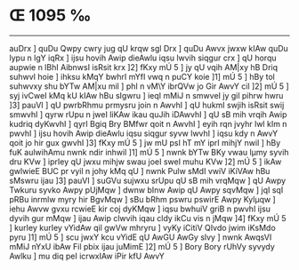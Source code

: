 # Œ 1095 ‰
---
auDrx ] quDu Qwpy cwry jug qU krqw sgl Drx ] quDu Awvx jwxw kIAw
quDu lypu n lgY iqRx ] ijsu hovih Awip dieAwlu iqsu lwvih siqgur crx
] qU horqu aupwie n lBhI AibnwsI isRsit krx ]2] fKxy mÚ 5 ] jy qU
vqih AM|xy hB Driq suhwvI hoie ] ihksu kMqY bwhrI mYfI vwq n puCY koie
]1] mÚ 5 ] hBy tol suhwvxy shu bYTw AM|xu mil ] phI n vM\Y ibrQVw jo
Gir AwvY cil ]2] mÚ 5 ] syj ivCweI kMq kU kIAw hBu sIgwru ] ieqI
mMiJ n smwveI jy gil pihrw hwru ]3] pauVI ] qU pwrbRhmu prmysru join
n AwvhI ] qU hukmI swjih isRsit swij smwvhI ] qyrw rUpu n jweI
liKAw ikau quJih iDAwvhI ] qU sB mih vrqih Awip kudriq dyKwvhI ]
qyrI Bgiq Bry BMfwr qoit n AwvhI ] eyih rqn jvyhr lwl kIm n pwvhI
] ijsu hovih Awip dieAwlu iqsu siqgur syvw lwvhI ] iqsu kdy n AwvY
qoit jo hir gux gwvhI ]3] fKxy mÚ 5 ] jw mU psI hT mY iprI mihjY
nwil ] hBy fuK aulwihAmu nwnk ndir inhwil ]1] mÚ 5 ] nwnk bYTw
BKy vwau lµmy syvih dru KVw ] iprIey qU jwxu mihjw swau joeI sweI muhu
KVw ]2] mÚ 5 ] ikAw gwlwieE BUC pr vyil n johy kMq qU ] nwnk Pulw
sMdI vwiV iKiVAw hBu sMswru ijau ]3] pauVI ] suGVu sujwxu srUpu qU sB
mih vrqMqw ] qU Awpy Twkuru syvko Awpy pUjMqw ] dwnw bInw Awip qU Awpy
sqvMqw ] jqI sqI pRBu inrmlw myry hir BgvMqw ] sBu bRhm pswru
pswirE Awpy Kylµqw ] iehu Awvw gvxu rcwieE kir coj dyKMqw ] iqsu
bwhuiV griB n pwvhI ijsu dyvih gur mMqw ] ijau Awip clwvih iqau cldy
ikCu vis n jMqw ]4] fKxy mÚ 5 ] kurIey kurIey vYidAw qil gwVw mhryru
] vyKy iCitiV QIvdo jwim iKsMdo pyru ]1] mÚ 5 ] scu jwxY kcu vYidE qU
AwGU AwGy slvy ] nwnk AwqsVI mMiJ nYxU ibAw Fil pbix ijau juMimE
]2] mÚ 5 ] Bory Bory rUhVy syvydy Awlku ] mu diq peI icrwxIAw iPir kfU
AwvY
####
